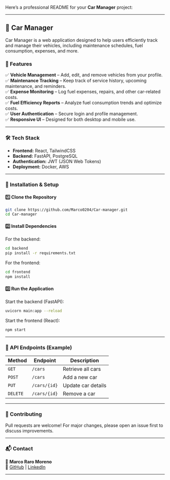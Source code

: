 Here’s a professional README for your **Car Manager** project:  

---

## 🚗 Car Manager

Car Manager is a web application designed to help users efficiently track and manage their vehicles, including maintenance schedules, fuel consumption, expenses, and more.

### 📌 Features
✅ **Vehicle Management** – Add, edit, and remove vehicles from your profile.  
✅ **Maintenance Tracking** – Keep track of service history, upcoming maintenance, and reminders.  
✅ **Expense Monitoring** – Log fuel expenses, repairs, and other car-related costs.  
✅ **Fuel Efficiency Reports** – Analyze fuel consumption trends and optimize costs.  
✅ **User Authentication** – Secure login and profile management.  
✅ **Responsive UI** – Designed for both desktop and mobile use.  

---

### 🛠️ Tech Stack
- **Frontend:** React, TailwindCSS  
- **Backend:** FastAPI, PostgreSQL  
- **Authentication:** JWT (JSON Web Tokens)  
- **Deployment:** Docker, AWS  

---

### 🚀 Installation & Setup

#### 1️⃣ Clone the Repository  
```bash
git clone https://github.com/Marco0204/Car-manager.git
cd Car-manager
```

#### 2️⃣ Install Dependencies  
For the backend:  
```bash
cd backend
pip install -r requirements.txt
```
For the frontend:  
```bash
cd frontend
npm install
```

#### 3️⃣ Run the Application  

Start the backend (FastAPI):  
```bash
uvicorn main:app --reload
```
Start the frontend (React):  
```bash
npm start
```

---

### 🎯 API Endpoints (Example)
| Method | Endpoint | Description |
|--------|----------|-------------|
| `GET`  | `/cars` | Retrieve all cars |
| `POST` | `/cars` | Add a new car |
| `PUT`  | `/cars/{id}` | Update car details |
| `DELETE` | `/cars/{id}` | Remove a car |

---

### 🤝 Contributing  
Pull requests are welcome! For major changes, please open an issue first to discuss improvements.  

---

### 📬 Contact  
📧 **Marco Raro Moreno**  
🔗 [GitHub](https://github.com/Marco0204) | [LinkedIn](https://linkedin.com/in/marco-moreno-04770634a/)  

---

